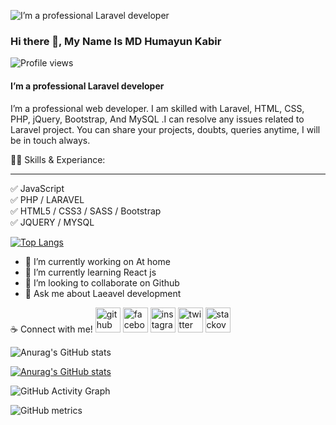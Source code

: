 
![I’m a professional Laravel developer](https://scontent.fdac13-1.fna.fbcdn.net/v/t1.6435-9/243151280_3092667764347564_7290309533525408008_n.jpg?_nc_cat=103&ccb=1-5&_nc_sid=e3f864&_nc_ohc=xyNYrbetR8kAX97Vxe0&tn=-hXQOYcAy0m90PAX&_nc_ht=scontent.fdac13-1.fna&oh=4345b7f0b4f7c9f8182ce2f04db3aad9&oe=617D0013)
### Hi there 👋, My Name Is MD Humayun Kabir
![Profile views](https://gpvc.arturio.dev/hkobir009)  
#### I’m a professional Laravel developer

I’m a professional web developer. I am skilled with Laravel, HTML, CSS, PHP, jQuery, Bootstrap, And MySQL .I can resolve any issues related to Laravel project. You can share your projects, doubts, queries anytime, I will be in touch always.

👨‍💻 Skills & Experiance:
<hr>
 ✅ JavaScript <br>
 ✅ PHP / LARAVEL <br>
 ✅ HTML5 / CSS3 / SASS / Bootstrap <br>
 ✅  JQUERY / MYSQL <br>

[![Top Langs](https://github-readme-stats.vercel.app/api/top-langs/?username=hkobir009&layout=compact)](https://github.com/anuraghazra/github-readme-stats)



- 🔭 I’m currently working on At home 
- 🌱 I’m currently learning React js 
- 👯 I’m looking to collaborate on Github 
- 💬 Ask me about Laeavel development 

☕ Connect with me!
[<img src='https://cdn.jsdelivr.net/npm/simple-icons@3.0.1/icons/github.svg' alt='github' height='40'>](https://github.com/hkobir009)  [<img src='https://cdn.jsdelivr.net/npm/simple-icons@3.0.1/icons/facebook.svg' alt='facebook' height='40'>](https://www.facebook.com/jewel.kobir.75)  [<img src='https://cdn.jsdelivr.net/npm/simple-icons@3.0.1/icons/instagram.svg' alt='instagram' height='40'>](https://www.instagram.com/hkobir009/)  [<img src='https://cdn.jsdelivr.net/npm/simple-icons@3.0.1/icons/twitter.svg' alt='twitter' height='40'>](https://twitter.com/hkobir4519)  [<img src='https://cdn.jsdelivr.net/npm/simple-icons@3.0.1/icons/stackoverflow.svg' alt='stackoverflow' height='40'>](https://stackoverflow.com/users/16861774)  


![Anurag's GitHub stats](https://github-readme-stats.vercel.app/api?username=hkobir009&theme=radical&show_icons=true)

[![Anurag's GitHub stats](https://github-readme-stats.vercel.app/api?username=hkobir009)](https://github.com/anuraghazra/github-readme-stats)

![GitHub Activity Graph](https://activity-graph.herokuapp.com/graph?username=hkobir009)  

![GitHub metrics](https://metrics.lecoq.io/hkobir009)  


